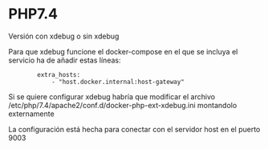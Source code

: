 # PHP7.4

Versión con xdebug o sin xdebug

Para que xdebug funcione el docker-compose en el que se incluya el servicio
ha de añadir estas líneas:

```
        extra_hosts:
            - "host.docker.internal:host-gateway"
```

Si se quiere configurar xdebug habría que modificar el archivo
/etc/php/7.4/apache2/conf.d/docker-php-ext-xdebug.ini montandolo
externamente

La configuración está hecha para conectar con el servidor host
en el puerto 9003